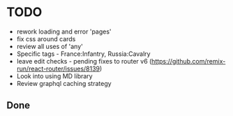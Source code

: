 # TODO

- rework loading and error 'pages'
- fix css around cards
- review all uses of 'any'
- Specific tags - France:Infantry, Russia:Cavalry
- leave edit checks - pending fixes to router v6 (https://github.com/remix-run/react-router/issues/8139)
- Look into using MD library
- Review graphql caching strategy

## Done
